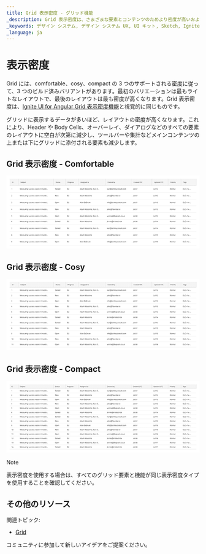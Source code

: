 ```yaml
---
title: Grid 表示密度 - グリッド機能
_description: Grid 表示密度は、さまざまな要素とコンテンツのためより密度が高いおよび軽いレイアウトのバリエーションを提供します。
_keywords: デザイン システム, デザイン システム UX, UI キット, Sketch, Ignite UI for Angular, Sketch to Angular, Angular, Angular デザイン システム, Sketch からコードをエクスポート, Angular 用のデザイン キット, Sketch HTML, Sketch to HTML, Sketch UI キット
_language: ja
---
```


# 表示密度

Grid には、comfortable、cosy、compact の 3 つのサポートされる密度に従って、3 つのビルド済みバリアントがあります。最初のバリエーションは最もライトなレイアウトで、最後のレイアウトは最も密度が高くなります。Grid 表示密度は、[Ignite UI for Angular Grid 表示密度機能](https://jp.infragistics.com/products/ignite-ui-angular/angular/components/grid/display_density.html)と視覚的に同じものです。

グリッドに表示するデータが多いほど、レイアウトの密度が高くなります。これにより、Header や Body Cells、オーバーレイ、ダイアログなどのすべての要素のレイアウトに空白が次第に減少し、ツールバーや集計などメインコンテンツの上または下にグリッドに添付される要素も減少します。

## Grid 表示密度 - Comfortable

<img class="responsive-img" src="../images/grid_density_comfortable.png" srcset="../images/grid_density_comfortable@2x.png 2x" />

## Grid 表示密度 - Cosy

<img class="responsive-img" src="../images/grid_density_cosy.png" srcset="../images/grid_density_cosy@2x.png 2x" />

## Grid 表示密度 - Compact

<img class="responsive-img" src="../images/grid_density_compact.png" srcset="../images/grid_density_compact@2x.png 2x" />

> [!Note]
> 表示密度を使用する場合は、すべてのグリッド要素と機能が同じ表示密度タイプを使用することを確認してください。

## その他のリソース

関連トピック:

- [Grid](grid.md)
  <div class="divider--half"></div>

コミュニティに参加して新しいアイデアをご提案ください。
